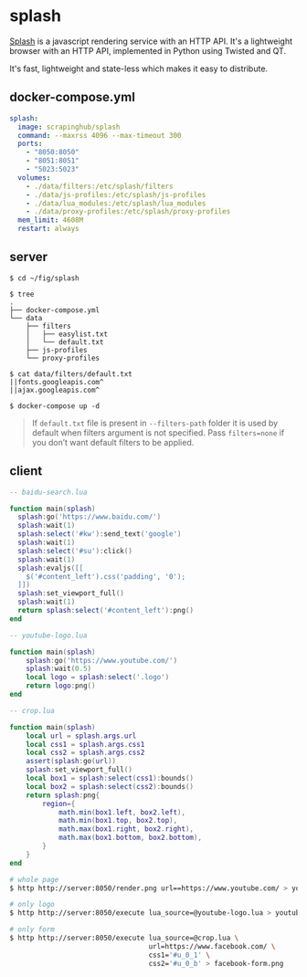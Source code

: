 splash
======

[Splash][1] is a javascript rendering service with an HTTP API. It's a
lightweight browser with an HTTP API, implemented in Python using Twisted and
QT.

It's fast, lightweight and state-less which makes it easy to distribute.

## docker-compose.yml

```yaml
splash:
  image: scrapinghub/splash
  command: --maxrss 4096 --max-timeout 300
  ports:
    - "8050:8050"
    - "8051:8051"
    - "5023:5023"
  volumes:
    - ./data/filters:/etc/splash/filters
    - ./data/js-profiles:/etc/splash/js-profiles
    - ./data/lua_modules:/etc/splash/lua_modules
    - ./data/proxy-profiles:/etc/splash/proxy-profiles
  mem_limit: 4608M
  restart: always
```

## server

```
$ cd ~/fig/splash

$ tree
.
├── docker-compose.yml
└── data
    ├── filters
    │   ├── easylist.txt
    │   └── default.txt
    ├── js-profiles
    └── proxy-profiles

$ cat data/filters/default.txt
||fonts.googleapis.com^
||ajax.googleapis.com^

$ docker-compose up -d
```

> If `default.txt` file is present in `--filters-path` folder it is used by default
> when filters argument is not specified. Pass `filters=none` if you don’t want
> default filters to be applied.

## client

```lua
-- baidu-search.lua

function main(splash)
  splash:go('https://www.baidu.com/')
  splash:wait(1)
  splash:select('#kw'):send_text('google')
  splash:wait(1)
  splash:select('#su'):click()
  splash:wait(1)
  splash:evaljs([[
    $('#content_left').css('padding', '0');
  ]])
  splash:set_viewport_full()
  splash:wait(1)
  return splash:select('#content_left'):png()
end
```

```lua
-- youtube-logo.lua

function main(splash)
    splash:go('https://www.youtube.com/')
    splash:wait(0.5)
    local logo = splash:select('.logo')
    return logo:png()
end
```

```lua
-- crop.lua

function main(splash)
    local url = splash.args.url
    local css1 = splash.args.css1
    local css2 = splash.args.css2
    assert(splash:go(url))
    splash:set_viewport_full()
    local box1 = splash:select(css1):bounds()
    local box2 = splash:select(css2):bounds()
    return splash:png{
        region={
            math.min(box1.left, box2.left),
            math.min(box1.top, box2.top),
            math.max(box1.right, box2.right),
            math.max(box1.bottom, box2.bottom),
        }
    }
end
```

```bash
# whole page
$ http http://server:8050/render.png url==https://www.youtube.com/ > youtube.png

# only logo
$ http http://server:8050/execute lua_source=@youtube-logo.lua > youtube-logo.png

# only form
$ http http://server:8050/execute lua_source=@crop.lua \
                                  url=https://www.facebook.com/ \
                                  css1='#u_0_1' \
                                  css2='#u_0_b' > facebook-form.png
```

[1]: http://splash.readthedocs.org/en/latest/
